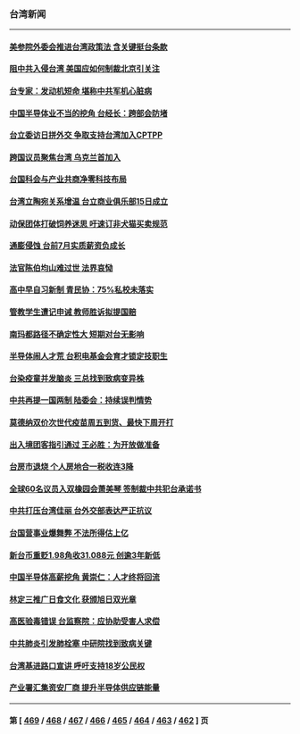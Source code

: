 ### 台湾新闻
---
#### [美参院外委会推进台湾政策法 含关键挺台条款](../../pages/ncid1349361/n13825205.md) 
#### [阻中共入侵台湾 美国应如何制裁北京引关注](../../pages/ncid1349361/n13825165.md) 
#### [台专家：发动机短命 堪称中共军机心脏病](../../pages/ncid1349361/n13825007.md) 
#### [中国半导体业不当的挖角 台经长：跨部会防堵](../../pages/ncid1349361/n13824761.md) 
#### [台立委访日拼外交 争取支持台湾加入CPTPP](../../pages/ncid1349361/n13824889.md) 
#### [跨国议员聚焦台湾 乌克兰首加入](../../pages/ncid1349361/n13825001.md) 
#### [台国科会与产业共商净零科技布局](../../pages/ncid1349361/n13824966.md) 
#### [台湾立陶宛关系增温 台立商业俱乐部15日成立](../../pages/ncid1349361/n13825017.md) 
#### [动保团体打破饲养迷思 吁速订非犬猫买卖规范](../../pages/ncid1349361/n13825031.md) 
#### [通膨侵蚀 台前7月实质薪资负成长](../../pages/ncid1349361/n13825030.md) 
#### [法官陈伯均山难过世 法界哀恸](../../pages/ncid1349361/n13825028.md) 
#### [高中早自习新制 青民协：75%私校未落实](../../pages/ncid1349361/n13825036.md) 
#### [管教学生遭记申诫 教师胜诉拟提国赔](../../pages/ncid1349361/n13825034.md) 
#### [南玛都路径不确定性大 短期对台无影响](../../pages/ncid1349361/n13825033.md) 
#### [半导体闹人才荒 台积电基金会育才锁定技职生](../../pages/ncid1349361/n13824999.md) 
#### [台染疫童并发脑炎 三总找到致病变异株](../../pages/ncid1349361/n13825024.md) 
#### [中共再提一国两制 陆委会：持续误判情势](../../pages/ncid1349361/n13824993.md) 
#### [莫德纳双价次世代疫苗周五到货、最快下周开打](../../pages/ncid1349361/n13824958.md) 
#### [出入境团客指引通过 王必胜：为开放做准备](../../pages/ncid1349361/n13824959.md) 
#### [台房市退烧 个人房地合一税收连3降](../../pages/ncid1349361/n13824957.md) 
#### [全球60名议员入双橡园会萧美琴 签制裁中共犯台承诺书](../../pages/ncid1349361/n13824898.md) 
#### [中共打压台湾佳丽 台外交部表达严正抗议](../../pages/ncid1349361/n13824899.md) 
#### [台国营事业爆舞弊 不法所得估上亿](../../pages/ncid1349361/n13824883.md) 
#### [新台币重贬1.98角收31.088元 创逾3年新低](../../pages/ncid1349361/n13824881.md) 
#### [中国半导体高薪挖角 黄崇仁：人才终将回流](../../pages/ncid1349361/n13824886.md) 
#### [林定三推广日食文化 获颁旭日双光章](../../pages/ncid1349361/n13824876.md) 
#### [高医验毒错误 台监察院：应协助受害人求偿](../../pages/ncid1349361/n13824870.md) 
#### [中共肺炎引发肺栓塞 中研院找到致病关键](../../pages/ncid1349361/n13824854.md) 
#### [台湾基进路口宣讲 呼吁支持18岁公民权](../../pages/ncid1349361/n13824815.md) 
#### [产业署汇集资安厂商 提升半导体供应链能量](../../pages/ncid1349361/n13824762.md) 

---
#### 第 [ [469](./469.md) / [468](./468.md) / [467](./467.md) / [466](./466.md) / [465](./465.md) / [464](./464.md) / [463](./463.md) / [462](./462.md) ] 页
